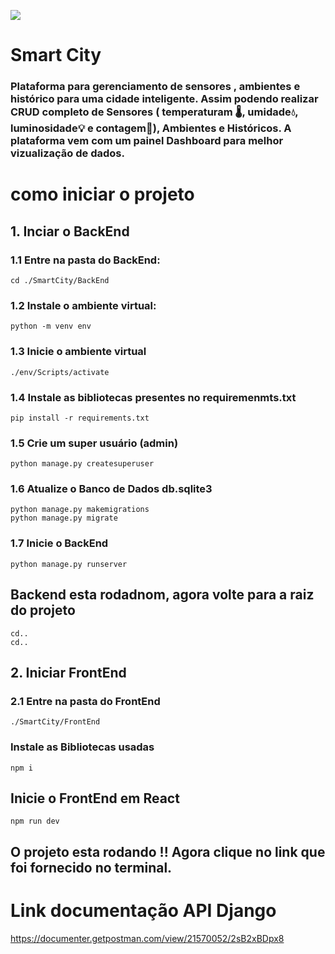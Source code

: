 ![](..//SmartCity/FrontEnd/src/assets/Logo.png)

# Smart City
### Plataforma para gerenciamento de sensores , ambientes e histórico para uma cidade inteligente. Assim podendo realizar CRUD completo de Sensores ( temperaturam 🌡️, umidade💧, luminosidade💡 e contagem🔢), Ambientes e Históricos. A plataforma vem com um painel Dashboard para melhor vizualização de dados.
     
# como iniciar o projeto

## 1. Inciar o BackEnd
### 1.1 Entre na pasta do BackEnd:
    cd ./SmartCity/BackEnd

### 1.2 Instale o ambiente virtual:
    python -m venv env

### 1.3 Inicie o ambiente virtual
    ./env/Scripts/activate

### 1.4 Instale as bibliotecas presentes no requiremenmts.txt
    pip install -r requirements.txt

### 1.5 Crie um super usuário (admin)
    python manage.py createsuperuser

### 1.6 Atualize o Banco de Dados db.sqlite3
    python manage.py makemigrations
    python manage.py migrate

### 1.7 Inicie o BackEnd
    python manage.py runserver

## Backend esta rodadnom, agora volte para a raiz do projeto
    cd..
    cd..

## 2. Iniciar FrontEnd
### 2.1 Entre na pasta do FrontEnd
    ./SmartCity/FrontEnd

### Instale as Bibliotecas usadas
    npm i

## Inicie o FrontEnd em React
    npm run dev

## O projeto esta rodando !! Agora clique no link que foi fornecido no terminal.

    

# Link documentação API Django 
https://documenter.getpostman.com/view/21570052/2sB2xBDpx8
